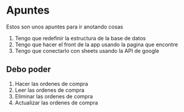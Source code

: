 # Apuntes

Estos son unos apuntes para ir anotando cosas

1. Tengo que redefinir la estructura de la base de datos
2. Tengo que hacer el front de la app usando la pagina que encontre
3. Tengo que conectarlo con sheets usando la API de google

## Debo poder

1. Hacer las ordenes de compra
2. Leer las ordenes de compra
3. Eliminar las ordenes de compra
4. Actualizar las ordenes de compra

